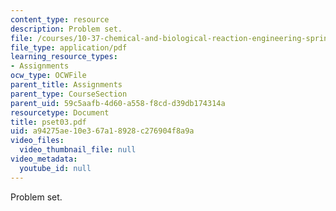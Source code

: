 ```yaml
---
content_type: resource
description: Problem set.
file: /courses/10-37-chemical-and-biological-reaction-engineering-spring-2007/a94275ae10e367a18928c276904f8a9a_pset03.pdf
file_type: application/pdf
learning_resource_types:
- Assignments
ocw_type: OCWFile
parent_title: Assignments
parent_type: CourseSection
parent_uid: 59c5aafb-4d60-a558-f8cd-d39db174314a
resourcetype: Document
title: pset03.pdf
uid: a94275ae-10e3-67a1-8928-c276904f8a9a
video_files:
  video_thumbnail_file: null
video_metadata:
  youtube_id: null
---
```

Problem set.

